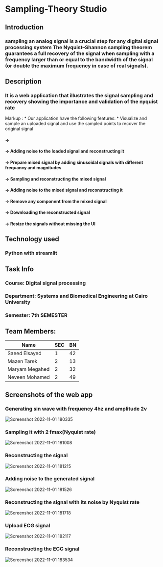 # Sampling-Theory Studio
## Introduction 
### sampling an analog signal is a crucial step for any digital signal processing system The Nyquist–Shannon sampling theorem guarantees a full recovery of the signal when sampling with a frequency larger than or equal to the bandwidth of the signal (or double the maximum frequency in case of real signals).
## Description 
### It is a web application that illustrates the signal sampling and recovery showing the importance and validation of the nyquist rate

Markup : * Our application have the following features:
              * Visualize and sample an uploaded signal and use the sampled points to recover the original signal


#### -> 
#### -> Adding noise to the loaded signal and reconstructing it
#### -> Prepare mixed signal by adding sinusoidal signals with different frequancy and magnitudes 
#### -> Sampling and reconstructing the mixed signal
#### -> Adding noise to the mixed signal and reconstructing it
#### -> Remove any component from the mixed signal
#### -> Downloading the reconstructed signal 
#### -> Resize the signals without missing the UI
## Technology used 
### Python with streamlit
## Task Info
### Course: Digital signal processing 
### Department: Systems and Biomedical Engineering at Cairo University
### Semester: 7th SEMESTER
## Team Members:

| Name | SEC | BN |
|------|-----|----|
| Saeed Elsayed | 1 | 42 |
| Mazen Tarek | 2 | 13 |
| Maryam Megahed | 2 | 32 |
| Neveen Mohamed | 2 | 49 | 

## Screenshots of the web app
### Generating sin wave with frequency 4hz and amplitude 2v 
![Screenshot 2022-11-01 180335](https://user-images.githubusercontent.com/92316869/199279986-e0faf0f2-4f02-46d3-9f7d-b4de2fe9c164.png)
### Sampling it with 2 fmax(Nyquist rate)
![Screenshot 2022-11-01 181008](https://user-images.githubusercontent.com/92316869/199281708-43bbdda2-a048-4792-8dc8-94b70aff34d8.png)
### Reconstructing the signal
![Screenshot 2022-11-01 181215](https://user-images.githubusercontent.com/92316869/199282014-4d7f8b9c-166c-4c04-89a6-88eda4bd3a14.png)
### Adding noise to the generated signal
![Screenshot 2022-11-01 181526](https://user-images.githubusercontent.com/92316869/199282599-b53323a2-40ee-48dd-8269-daccc74a6c5b.png)
### Reconstructing the signal with its noise by Nyquist rate
![Screenshot 2022-11-01 181718](https://user-images.githubusercontent.com/92316869/199283137-6d368efd-47a2-4617-929f-27f9aa547375.png)
### Upload ECG signal
![Screenshot 2022-11-01 182117](https://user-images.githubusercontent.com/92316869/199285467-4fbcf781-1a7d-4ac9-8beb-827ce235b639.png)
### Reconstructing the ECG signal
![Screenshot 2022-11-01 183534](https://user-images.githubusercontent.com/92316869/199287196-d3df19af-fa2c-4ca6-ac69-3f2aa65b0ce1.png)







